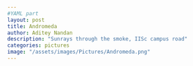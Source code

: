 ```yaml
---
#YAML part
layout: post
title: Andromeda
author: Aditey Nandan 
description: "Sunrays through the smoke, IISc campus road"
categories: pictures
image: "/assets/images/Pictures/Andromeda.png"
---
```

